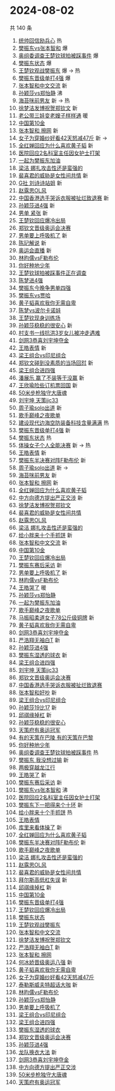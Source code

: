 # 2024-08-02

共 140 条

<!-- BEGIN -->
<!-- 最后更新时间 Fri Aug 02 2024 02:19:28 GMT+0800 (China Standard Time) -->

1. [统帅回信励兵心](https://s.weibo.com//weibo?q=%23%E7%BB%9F%E5%B8%85%E5%9B%9E%E4%BF%A1%E5%8A%B1%E5%85%B5%E5%BF%83%23&Refer=new_time)
   热
1. [樊振东vs张本智和](https://s.weibo.com//weibo?q=%23%E6%A8%8A%E6%8C%AF%E4%B8%9Cvs%E5%BC%A0%E6%9C%AC%E6%99%BA%E5%92%8C%23&t=31&band_rank=1&Refer=top)
   爆
1. [奥组委调查王楚钦球拍被踩事件](https://s.weibo.com//weibo?q=%23%E5%A5%A5%E7%BB%84%E5%A7%94%E8%B0%83%E6%9F%A5%E7%8E%8B%E6%A5%9A%E9%92%A6%E7%90%83%E6%8B%8D%E8%A2%AB%E8%B8%A9%E4%BA%8B%E4%BB%B6%23&t=31&band_rank=2&Refer=top)
   爆
1. [樊振东状态](https://s.weibo.com//weibo?q=%E6%A8%8A%E6%8C%AF%E4%B8%9C%E7%8A%B6%E6%80%81&t=31&band_rank=3&Refer=top)
   爆
1. [王楚钦观战樊振东](https://s.weibo.com//weibo?q=%23%E7%8E%8B%E6%A5%9A%E9%92%A6%E8%A7%82%E6%88%98%E6%A8%8A%E6%8C%AF%E4%B8%9C%23&t=31&band_rank=4&Refer=top)
   爆 -> 热
1. [樊振东晋级单打4强](https://s.weibo.com//weibo?q=%E6%A8%8A%E6%8C%AF%E4%B8%9C%E6%99%8B%E7%BA%A7%E5%8D%95%E6%89%934%E5%BC%BA&t=31&band_rank=5&Refer=top)
   爆
1. [张本智和中文交流](https://s.weibo.com//weibo?q=%E5%BC%A0%E6%9C%AC%E6%99%BA%E5%92%8C%E4%B8%AD%E6%96%87%E4%BA%A4%E6%B5%81&t=31&band_rank=6&Refer=top)
   新
1. [孙颖莎vs郑怡静](https://s.weibo.com//weibo?q=%23%E5%AD%99%E9%A2%96%E8%8E%8Evs%E9%83%91%E6%80%A1%E9%9D%99%23&t=31&band_rank=7&Refer=top)
   沸
1. [海苔咪前男友](https://s.weibo.com//weibo?q=%E6%B5%B7%E8%8B%94%E5%92%AA%E5%89%8D%E7%94%B7%E5%8F%8B&t=31&band_rank=8&Refer=top)
   新 -> 热
1. [徐梦洁发博祝贺郑钦文](https://s.weibo.com//weibo?q=%23%E5%BE%90%E6%A2%A6%E6%B4%81%E5%8F%91%E5%8D%9A%E7%A5%9D%E8%B4%BA%E9%83%91%E9%92%A6%E6%96%87%23&t=31&band_rank=9&Refer=top)
   新
1. [老公带三娃变老嫂子样样通](https://s.weibo.com//weibo?q=%23%E8%80%81%E5%85%AC%E5%B8%A6%E4%B8%89%E5%A8%83%E5%8F%98%E8%80%81%E5%AB%82%E5%AD%90%E6%A0%B7%E6%A0%B7%E9%80%9A%23&t=31&band_rank=10&Refer=top)
   暖
1. [中国第10金](https://s.weibo.com//weibo?q=%23%E4%B8%AD%E5%9B%BD%E7%AC%AC10%E9%87%91%23&t=31&band_rank=11&Refer=top)
1. [张本智和 擦网](https://s.weibo.com//weibo?q=%E5%BC%A0%E6%9C%AC%E6%99%BA%E5%92%8C%20%E6%93%A6%E7%BD%91&t=31&band_rank=12&Refer=top)
   新
1. [女子为穿婚纱好看42天怒减47斤](https://s.weibo.com//weibo?q=%23%E5%A5%B3%E5%AD%90%E4%B8%BA%E7%A9%BF%E5%A9%9A%E7%BA%B1%E5%A5%BD%E7%9C%8B42%E5%A4%A9%E6%80%92%E5%87%8F47%E6%96%A4%23&t=31&band_rank=13&Refer=top)
   新 ->
1. [全红婵回应为什么喜欢黄子韬](https://s.weibo.com//weibo?q=%23%E5%85%A8%E7%BA%A2%E5%A9%B5%E5%9B%9E%E5%BA%94%E4%B8%BA%E4%BB%80%E4%B9%88%E5%96%9C%E6%AC%A2%E9%BB%84%E5%AD%90%E9%9F%AC%23&t=31&band_rank=14&Refer=top)
   新
1. [医院回应2名科室主任因女护士打架](https://s.weibo.com//weibo?q=%23%E5%8C%BB%E9%99%A2%E5%9B%9E%E5%BA%942%E5%90%8D%E7%A7%91%E5%AE%A4%E4%B8%BB%E4%BB%BB%E5%9B%A0%E5%A5%B3%E6%8A%A4%E5%A3%AB%E6%89%93%E6%9E%B6%23&t=31&band_rank=15&Refer=top)
1. [一起为樊振东加油](https://s.weibo.com//weibo?q=%23%E4%B8%80%E8%B5%B7%E4%B8%BA%E6%A8%8A%E6%8C%AF%E4%B8%9C%E5%8A%A0%E6%B2%B9%23&t=31&band_rank=16&Refer=top)
1. [梁洁 娜扎攻击性还是蛮强的](https://s.weibo.com//weibo?q=%E6%A2%81%E6%B4%81%20%E5%A8%9C%E6%89%8E%E6%94%BB%E5%87%BB%E6%80%A7%E8%BF%98%E6%98%AF%E8%9B%AE%E5%BC%BA%E7%9A%84&t=31&band_rank=17&Refer=top)
1. [裴喜君的威胁是女性间共情](https://s.weibo.com//weibo?q=%E8%A3%B4%E5%96%9C%E5%90%9B%E7%9A%84%E5%A8%81%E8%83%81%E6%98%AF%E5%A5%B3%E6%80%A7%E9%97%B4%E5%85%B1%E6%83%85&t=31&band_rank=18&Refer=top)
   新
1. [G社 刘诗诗站姐](https://s.weibo.com//weibo?q=G%E7%A4%BE%20%E5%88%98%E8%AF%97%E8%AF%97%E7%AB%99%E5%A7%90&t=31&band_rank=19&Refer=top)
   新
1. [赵露思OL风](https://s.weibo.com//weibo?q=%23%E8%B5%B5%E9%9C%B2%E6%80%9DOL%E9%A3%8E%23&t=31&band_rank=20&Refer=top)
1. [中国香港选手哭诉衣服被扯烂致退赛](https://s.weibo.com//weibo?q=%23%E4%B8%AD%E5%9B%BD%E9%A6%99%E6%B8%AF%E9%80%89%E6%89%8B%E5%93%AD%E8%AF%89%E8%A1%A3%E6%9C%8D%E8%A2%AB%E6%89%AF%E7%83%82%E8%87%B4%E9%80%80%E8%B5%9B%23&t=31&band_rank=21&Refer=top)
   新
1. [孙颖莎进4强](https://s.weibo.com//weibo?q=%23%E5%AD%99%E9%A2%96%E8%8E%8E%E8%BF%9B4%E5%BC%BA%23&t=31&band_rank=22&Refer=top)
   新
1. [男单 紧张](https://s.weibo.com//weibo?q=%E7%94%B7%E5%8D%95%20%E7%B4%A7%E5%BC%A0&t=31&band_rank=23&Refer=top)
   新
1. [王楚钦回应爆冷出局](https://s.weibo.com//weibo?q=%23%E7%8E%8B%E6%A5%9A%E9%92%A6%E5%9B%9E%E5%BA%94%E7%88%86%E5%86%B7%E5%87%BA%E5%B1%80%23&t=31&band_rank=24&Refer=top)
1. [郑钦文晋级奥运会决赛](https://s.weibo.com//weibo?q=%23%E9%83%91%E9%92%A6%E6%96%87%E6%99%8B%E7%BA%A7%E5%A5%A5%E8%BF%90%E4%BC%9A%E5%86%B3%E8%B5%9B%23&t=31&band_rank=25&Refer=top)
1. [男单要上呼吸机了](https://s.weibo.com//weibo?q=%E7%94%B7%E5%8D%95%E8%A6%81%E4%B8%8A%E5%91%BC%E5%90%B8%E6%9C%BA%E4%BA%86&t=31&band_rank=26&Refer=top)
   新
1. [陈玘解说](https://s.weibo.com//weibo?q=%E9%99%88%E7%8E%98%E8%A7%A3%E8%AF%B4&t=31&band_rank=27&Refer=top)
   新
1. [奥运会直播](https://s.weibo.com//weibo?q=%E5%A5%A5%E8%BF%90%E4%BC%9A%E7%9B%B4%E6%92%AD&t=31&band_rank=28&Refer=top)
   新
1. [林昀儒vsF勒布伦](https://s.weibo.com//weibo?q=%23%E6%9E%97%E6%98%80%E5%84%92vsF%E5%8B%92%E5%B8%83%E4%BC%A6%23&t=31&band_rank=29&Refer=top)
1. [你好种地少年](https://s.weibo.com//weibo?q=%E4%BD%A0%E5%A5%BD%E7%A7%8D%E5%9C%B0%E5%B0%91%E5%B9%B4&t=31&band_rank=30&Refer=top)
1. [王楚钦球拍被踩事件正在调查](https://s.weibo.com//weibo?q=%23%E7%8E%8B%E6%A5%9A%E9%92%A6%E7%90%83%E6%8B%8D%E8%A2%AB%E8%B8%A9%E4%BA%8B%E4%BB%B6%E6%AD%A3%E5%9C%A8%E8%B0%83%E6%9F%A5%23&t=31&band_rank=31&Refer=top)
1. [陈梦进4强](https://s.weibo.com//weibo?q=%23%E9%99%88%E6%A2%A6%E8%BF%9B4%E5%BC%BA%23&t=31&band_rank=32&Refer=top)
1. [樊振东今晚争男单四强](https://s.weibo.com//weibo?q=%23%E6%A8%8A%E6%8C%AF%E4%B8%9C%E4%BB%8A%E6%99%9A%E4%BA%89%E7%94%B7%E5%8D%95%E5%9B%9B%E5%BC%BA%23&t=31&band_rank=33&Refer=top)
1. [樊振东vs贾哈](https://s.weibo.com//weibo?q=%E6%A8%8A%E6%8C%AF%E4%B8%9Cvs%E8%B4%BE%E5%93%88&t=31&band_rank=34&Refer=top)
1. [黄子韬喜欢我你无需自卑](https://s.weibo.com//weibo?q=%23%E9%BB%84%E5%AD%90%E9%9F%AC%E5%96%9C%E6%AC%A2%E6%88%91%E4%BD%A0%E6%97%A0%E9%9C%80%E8%87%AA%E5%8D%91%23&t=31&band_rank=35&Refer=top)
1. [陈梦vs波尔卡诺娃](https://s.weibo.com//weibo?q=%23%E9%99%88%E6%A2%A6vs%E6%B3%A2%E5%B0%94%E5%8D%A1%E8%AF%BA%E5%A8%83%23&t=31&band_rank=36&Refer=top)
1. [王楚钦现身训练场](https://s.weibo.com//weibo?q=%E7%8E%8B%E6%A5%9A%E9%92%A6%E7%8E%B0%E8%BA%AB%E8%AE%AD%E7%BB%83%E5%9C%BA&t=31&band_rank=37&Refer=top)
1. [孙颖莎稳稳的很安心](https://s.weibo.com//weibo?q=%E5%AD%99%E9%A2%96%E8%8E%8E%E7%A8%B3%E7%A8%B3%E7%9A%84%E5%BE%88%E5%AE%89%E5%BF%83&t=31&band_rank=38&Refer=top)
   新
1. [村支书一线抗洪3岁女儿被冲走遇难](https://s.weibo.com//weibo?q=%23%E6%9D%91%E6%94%AF%E4%B9%A6%E4%B8%80%E7%BA%BF%E6%8A%97%E6%B4%AA3%E5%B2%81%E5%A5%B3%E5%84%BF%E8%A2%AB%E5%86%B2%E8%B5%B0%E9%81%87%E9%9A%BE%23&t=31&band_rank=39&Refer=top)
1. [剑网3恭喜刘宇坤夺金](https://s.weibo.com//weibo?q=%23%E5%89%91%E7%BD%913%E6%81%AD%E5%96%9C%E5%88%98%E5%AE%87%E5%9D%A4%E5%A4%BA%E9%87%91%23&t=31&band_rank=40&Refer=top)
1. [王皓表情](https://s.weibo.com//weibo?q=%E7%8E%8B%E7%9A%93%E8%A1%A8%E6%83%85&t=31&band_rank=41&Refer=top)
   新
1. [梁王组合vs印尼组合](https://s.weibo.com//weibo?q=%E6%A2%81%E7%8E%8B%E7%BB%84%E5%90%88vs%E5%8D%B0%E5%B0%BC%E7%BB%84%E5%90%88&t=31&band_rank=42&Refer=top)
1. [郑钦文碰到没素质的当场回怼](https://s.weibo.com//weibo?q=%E9%83%91%E9%92%A6%E6%96%87%E7%A2%B0%E5%88%B0%E6%B2%A1%E7%B4%A0%E8%B4%A8%E7%9A%84%E5%BD%93%E5%9C%BA%E5%9B%9E%E6%80%BC&t=31&band_rank=43&Refer=top)
   新
1. [梁王组合进四强](https://s.weibo.com//weibo?q=%23%E6%A2%81%E7%8E%8B%E7%BB%84%E5%90%88%E8%BF%9B%E5%9B%9B%E5%BC%BA%23&t=31&band_rank=44&Refer=top)
1. [潘展乐 赢了不装等于没赢](https://s.weibo.com//weibo?q=%E6%BD%98%E5%B1%95%E4%B9%90%20%E8%B5%A2%E4%BA%86%E4%B8%8D%E8%A3%85%E7%AD%89%E4%BA%8E%E6%B2%A1%E8%B5%A2&t=31&band_rank=45&Refer=top)
   新
1. [王欣瑜险些订机票回国](https://s.weibo.com//weibo?q=%23%E7%8E%8B%E6%AC%A3%E7%91%9C%E9%99%A9%E4%BA%9B%E8%AE%A2%E6%9C%BA%E7%A5%A8%E5%9B%9E%E5%9B%BD%23&t=31&band_rank=46&Refer=top)
   新
1. [50米步枪独守大唐魂](https://s.weibo.com//weibo?q=%2350%E7%B1%B3%E6%AD%A5%E6%9E%AA%E7%8B%AC%E5%AE%88%E5%A4%A7%E5%94%90%E9%AD%82%23&t=31&band_rank=47&Refer=top)
1. [刘宇坤 天策jjc33](https://s.weibo.com//weibo?q=%E5%88%98%E5%AE%87%E5%9D%A4%20%E5%A4%A9%E7%AD%96jjc33&t=31&band_rank=48&Refer=top)
1. [周子瑜solo出道](https://s.weibo.com//weibo?q=%23%E5%91%A8%E5%AD%90%E7%91%9Csolo%E5%87%BA%E9%81%93%23&t=31&band_rank=49&Refer=top)
   新
1. [歌手巅峰之夜歌单](https://s.weibo.com//weibo?q=%23%E6%AD%8C%E6%89%8B%E5%B7%85%E5%B3%B0%E4%B9%8B%E5%A4%9C%E6%AD%8C%E5%8D%95%23&t=31&band_rank=50&Refer=top)
1. [建设现代边海空防装备科技含量满满](https://s.weibo.com//weibo?q=%23%E5%BB%BA%E8%AE%BE%E7%8E%B0%E4%BB%A3%E8%BE%B9%E6%B5%B7%E7%A9%BA%E9%98%B2%E8%A3%85%E5%A4%87%E7%A7%91%E6%8A%80%E5%90%AB%E9%87%8F%E6%BB%A1%E6%BB%A1%23&Refer=new_time)
   热
1. [樊振东晋级单打4强](https://s.weibo.com//weibo?q=%23%E6%A8%8A%E6%8C%AF%E4%B8%9C%E6%99%8B%E7%BA%A7%E5%8D%95%E6%89%934%E5%BC%BA%23&t=31&band_rank=3&Refer=top)
   新
1. [樊振东状态](https://s.weibo.com//weibo?q=%E6%A8%8A%E6%8C%AF%E4%B8%9C%E7%8A%B6%E6%80%81&t=31&band_rank=5&Refer=top)
   热
1. [体操女子个人全能决赛](https://s.weibo.com//weibo?q=%E4%BD%93%E6%93%8D%E5%A5%B3%E5%AD%90%E4%B8%AA%E4%BA%BA%E5%85%A8%E8%83%BD%E5%86%B3%E8%B5%9B&t=31&band_rank=6&Refer=top)
   新 -> 热
1. [王皓表情](https://s.weibo.com//weibo?q=%E7%8E%8B%E7%9A%93%E8%A1%A8%E6%83%85&t=31&band_rank=7&Refer=top)
   新
1. [樊振东半决赛对阵F勒布伦](https://s.weibo.com//weibo?q=%23%E6%A8%8A%E6%8C%AF%E4%B8%9C%E5%8D%8A%E5%86%B3%E8%B5%9B%E5%AF%B9%E9%98%B5F%E5%8B%92%E5%B8%83%E4%BC%A6%23&t=31&band_rank=8&Refer=top)
   新
1. [周子瑜solo出道](https://s.weibo.com//weibo?q=%23%E5%91%A8%E5%AD%90%E7%91%9Csolo%E5%87%BA%E9%81%93%23&t=31&band_rank=9&Refer=top)
   新 ->
1. [海苔咪前男友](https://s.weibo.com//weibo?q=%E6%B5%B7%E8%8B%94%E5%92%AA%E5%89%8D%E7%94%B7%E5%8F%8B&t=31&band_rank=10&Refer=top)
   新
1. [张本智和 擦网](https://s.weibo.com//weibo?q=%E5%BC%A0%E6%9C%AC%E6%99%BA%E5%92%8C%20%E6%93%A6%E7%BD%91&t=31&band_rank=11&Refer=top)
   新
1. [全红婵回应为什么喜欢黄子韬](https://s.weibo.com//weibo?q=%23%E5%85%A8%E7%BA%A2%E5%A9%B5%E5%9B%9E%E5%BA%94%E4%B8%BA%E4%BB%80%E4%B9%88%E5%96%9C%E6%AC%A2%E9%BB%84%E5%AD%90%E9%9F%AC%23&t=31&band_rank=12&Refer=top)
1. [中方向德方提出严正交涉](https://s.weibo.com//weibo?q=%23%E4%B8%AD%E6%96%B9%E5%90%91%E5%BE%B7%E6%96%B9%E6%8F%90%E5%87%BA%E4%B8%A5%E6%AD%A3%E4%BA%A4%E6%B6%89%23&t=31&band_rank=14&Refer=top)
   新
1. [徐梦洁发博祝贺郑钦文](https://s.weibo.com//weibo?q=%23%E5%BE%90%E6%A2%A6%E6%B4%81%E5%8F%91%E5%8D%9A%E7%A5%9D%E8%B4%BA%E9%83%91%E9%92%A6%E6%96%87%23&t=31&band_rank=16&Refer=top)
1. [裴喜君的威胁是女性间共情](https://s.weibo.com//weibo?q=%E8%A3%B4%E5%96%9C%E5%90%9B%E7%9A%84%E5%A8%81%E8%83%81%E6%98%AF%E5%A5%B3%E6%80%A7%E9%97%B4%E5%85%B1%E6%83%85&t=31&band_rank=17&Refer=top)
1. [赵露思OL风](https://s.weibo.com//weibo?q=%23%E8%B5%B5%E9%9C%B2%E6%80%9DOL%E9%A3%8E%23&t=31&band_rank=18&Refer=top)
1. [梁洁 娜扎攻击性还是蛮强的](https://s.weibo.com//weibo?q=%E6%A2%81%E6%B4%81%20%E5%A8%9C%E6%89%8E%E6%94%BB%E5%87%BB%E6%80%A7%E8%BF%98%E6%98%AF%E8%9B%AE%E5%BC%BA%E7%9A%84&t=31&band_rank=19&Refer=top)
1. [给小胖来十个手抓饼](https://s.weibo.com//weibo?q=%E7%BB%99%E5%B0%8F%E8%83%96%E6%9D%A5%E5%8D%81%E4%B8%AA%E6%89%8B%E6%8A%93%E9%A5%BC&t=31&band_rank=20&Refer=top)
   新
1. [张本智和中文交流](https://s.weibo.com//weibo?q=%E5%BC%A0%E6%9C%AC%E6%99%BA%E5%92%8C%E4%B8%AD%E6%96%87%E4%BA%A4%E6%B5%81&t=31&band_rank=21&Refer=top)
   新
1. [中国第10金](https://s.weibo.com//weibo?q=%23%E4%B8%AD%E5%9B%BD%E7%AC%AC10%E9%87%91%23&t=31&band_rank=22&Refer=top)
1. [王楚钦回应爆冷出局](https://s.weibo.com//weibo?q=%23%E7%8E%8B%E6%A5%9A%E9%92%A6%E5%9B%9E%E5%BA%94%E7%88%86%E5%86%B7%E5%87%BA%E5%B1%80%23&t=31&band_rank=23&Refer=top)
1. [樊振东赛后采访](https://s.weibo.com//weibo?q=%E6%A8%8A%E6%8C%AF%E4%B8%9C%E8%B5%9B%E5%90%8E%E9%87%87%E8%AE%BF&t=31&band_rank=24&Refer=top)
   新
1. [男单要上呼吸机了](https://s.weibo.com//weibo?q=%E7%94%B7%E5%8D%95%E8%A6%81%E4%B8%8A%E5%91%BC%E5%90%B8%E6%9C%BA%E4%BA%86&t=31&band_rank=25&Refer=top)
   新
1. [林昀儒vsF勒布伦](https://s.weibo.com//weibo?q=%23%E6%9E%97%E6%98%80%E5%84%92vsF%E5%8B%92%E5%B8%83%E4%BC%A6%23&t=31&band_rank=26&Refer=top)
1. [王皓哭了](https://s.weibo.com//weibo?q=%23%E7%8E%8B%E7%9A%93%E5%93%AD%E4%BA%86%23&t=31&band_rank=27&Refer=top)
   暖
1. [孙颖莎vs郑怡静](https://s.weibo.com//weibo?q=%23%E5%AD%99%E9%A2%96%E8%8E%8Evs%E9%83%91%E6%80%A1%E9%9D%99%23&t=31&band_rank=28&Refer=top)
1. [一起为樊振东加油](https://s.weibo.com//weibo?q=%23%E4%B8%80%E8%B5%B7%E4%B8%BA%E6%A8%8A%E6%8C%AF%E4%B8%9C%E5%8A%A0%E6%B2%B9%23&t=31&band_rank=29&Refer=top)
1. [歌手巅峰之夜歌单](https://s.weibo.com//weibo?q=%23%E6%AD%8C%E6%89%8B%E5%B7%85%E5%B3%B0%E4%B9%8B%E5%A4%9C%E6%AD%8C%E5%8D%95%23&t=31&band_rank=30&Refer=top)
1. [马振昭柔道女子78公斤级铜牌](https://s.weibo.com//weibo?q=%23%E9%A9%AC%E6%8C%AF%E6%98%AD%E6%9F%94%E9%81%93%E5%A5%B3%E5%AD%9078%E5%85%AC%E6%96%A4%E7%BA%A7%E9%93%9C%E7%89%8C%23&t=31&band_rank=32&Refer=top)
   新
1. [黄子韬喜欢我你无需自卑](https://s.weibo.com//weibo?q=%23%E9%BB%84%E5%AD%90%E9%9F%AC%E5%96%9C%E6%AC%A2%E6%88%91%E4%BD%A0%E6%97%A0%E9%9C%80%E8%87%AA%E5%8D%91%23&t=31&band_rank=33&Refer=top)
1. [剑网3恭喜刘宇坤夺金](https://s.weibo.com//weibo?q=%23%E5%89%91%E7%BD%913%E6%81%AD%E5%96%9C%E5%88%98%E5%AE%87%E5%9D%A4%E5%A4%BA%E9%87%91%23&t=31&band_rank=34&Refer=top)
1. [严浩翔无袖白T](https://s.weibo.com//weibo?q=%23%E4%B8%A5%E6%B5%A9%E7%BF%94%E6%97%A0%E8%A2%96%E7%99%BDT%23&t=31&band_rank=35&Refer=top)
   新
1. [孙颖莎进4强](https://s.weibo.com//weibo?q=%23%E5%AD%99%E9%A2%96%E8%8E%8E%E8%BF%9B4%E5%BC%BA%23&t=31&band_rank=36&Refer=top)
1. [樊振东湿透的球衣](https://s.weibo.com//weibo?q=%E6%A8%8A%E6%8C%AF%E4%B8%9C%E6%B9%BF%E9%80%8F%E7%9A%84%E7%90%83%E8%A1%A3&t=31&band_rank=37&Refer=top)
   新
1. [梁王组合进四强](https://s.weibo.com//weibo?q=%23%E6%A2%81%E7%8E%8B%E7%BB%84%E5%90%88%E8%BF%9B%E5%9B%9B%E5%BC%BA%23&t=31&band_rank=38&Refer=top)
1. [刘宇坤 天策jjc33](https://s.weibo.com//weibo?q=%E5%88%98%E5%AE%87%E5%9D%A4%20%E5%A4%A9%E7%AD%96jjc33&t=31&band_rank=39&Refer=top)
1. [郑钦文晋级奥运会决赛](https://s.weibo.com//weibo?q=%23%E9%83%91%E9%92%A6%E6%96%87%E6%99%8B%E7%BA%A7%E5%A5%A5%E8%BF%90%E4%BC%9A%E5%86%B3%E8%B5%9B%23&t=31&band_rank=40&Refer=top)
1. [中国香港选手哭诉衣服被扯烂致退赛](https://s.weibo.com//weibo?q=%23%E4%B8%AD%E5%9B%BD%E9%A6%99%E6%B8%AF%E9%80%89%E6%89%8B%E5%93%AD%E8%AF%89%E8%A1%A3%E6%9C%8D%E8%A2%AB%E6%89%AF%E7%83%82%E8%87%B4%E9%80%80%E8%B5%9B%23&t=31&band_rank=41&Refer=top)
1. [张本智和好吵](https://s.weibo.com//weibo?q=%E5%BC%A0%E6%9C%AC%E6%99%BA%E5%92%8C%E5%A5%BD%E5%90%B5&t=31&band_rank=42&Refer=top)
   新
1. [梁王组合vs印尼组合](https://s.weibo.com//weibo?q=%E6%A2%81%E7%8E%8B%E7%BB%84%E5%90%88vs%E5%8D%B0%E5%B0%BC%E7%BB%84%E5%90%88&t=31&band_rank=43&Refer=top)
1. [孙颖莎19比17](https://s.weibo.com//weibo?q=%E5%AD%99%E9%A2%96%E8%8E%8E19%E6%AF%9417&t=31&band_rank=44&Refer=top)
   新
1. [邱祺缘掉杠](https://s.weibo.com//weibo?q=%E9%82%B1%E7%A5%BA%E7%BC%98%E6%8E%89%E6%9D%A0&t=31&band_rank=45&Refer=top)
   新
1. [孙颖莎稳稳的很安心](https://s.weibo.com//weibo?q=%E5%AD%99%E9%A2%96%E8%8E%8E%E7%A8%B3%E7%A8%B3%E7%9A%84%E5%BE%88%E5%AE%89%E5%BF%83&t=31&band_rank=46&Refer=top)
1. [天策府有奥运冠军](https://s.weibo.com//weibo?q=%23%E5%A4%A9%E7%AD%96%E5%BA%9C%E6%9C%89%E5%A5%A5%E8%BF%90%E5%86%A0%E5%86%9B%23&t=31&band_rank=48&Refer=top)
1. [有的天策在巴陵 有的天策在巴黎](https://s.weibo.com//weibo?q=%E6%9C%89%E7%9A%84%E5%A4%A9%E7%AD%96%E5%9C%A8%E5%B7%B4%E9%99%B5%20%E6%9C%89%E7%9A%84%E5%A4%A9%E7%AD%96%E5%9C%A8%E5%B7%B4%E9%BB%8E&t=31&band_rank=49&Refer=top)
1. [你好种地少年](https://s.weibo.com//weibo?q=%E4%BD%A0%E5%A5%BD%E7%A7%8D%E5%9C%B0%E5%B0%91%E5%B9%B4&t=31&band_rank=50&Refer=top)
1. [奥组委调查王楚钦球拍被踩事件](https://s.weibo.com//weibo?q=%23%E5%A5%A5%E7%BB%84%E5%A7%94%E8%B0%83%E6%9F%A5%E7%8E%8B%E6%A5%9A%E9%92%A6%E7%90%83%E6%8B%8D%E8%A2%AB%E8%B8%A9%E4%BA%8B%E4%BB%B6%23&t=31&band_rank=1&Refer=top)
   热
1. [樊振东 我没想过输](https://s.weibo.com//weibo?q=%E6%A8%8A%E6%8C%AF%E4%B8%9C%20%E6%88%91%E6%B2%A1%E6%83%B3%E8%BF%87%E8%BE%93&t=31&band_rank=2&Refer=top)
   新
1. [两极穿越龙江行](https://s.weibo.com//weibo?q=%23%E4%B8%A4%E6%9E%81%E7%A9%BF%E8%B6%8A%E9%BE%99%E6%B1%9F%E8%A1%8C%23&t=31&band_rank=3&Refer=top)
1. [王皓哭了](https://s.weibo.com//weibo?q=%23%E7%8E%8B%E7%9A%93%E5%93%AD%E4%BA%86%23&t=31&band_rank=4&Refer=top)
   新
1. [樊振东赛后采访](https://s.weibo.com//weibo?q=%E6%A8%8A%E6%8C%AF%E4%B8%9C%E8%B5%9B%E5%90%8E%E9%87%87%E8%AE%BF&t=31&band_rank=5&Refer=top)
   新
1. [樊振东vs张本智和](https://s.weibo.com//weibo?q=%23%E6%A8%8A%E6%8C%AF%E4%B8%9Cvs%E5%BC%A0%E6%9C%AC%E6%99%BA%E5%92%8C%23&t=31&band_rank=7&Refer=top)
   沸
1. [医院回应2名科室主任因女护士打架](https://s.weibo.com//weibo?q=%23%E5%8C%BB%E9%99%A2%E5%9B%9E%E5%BA%942%E5%90%8D%E7%A7%91%E5%AE%A4%E4%B8%BB%E4%BB%BB%E5%9B%A0%E5%A5%B3%E6%8A%A4%E5%A3%AB%E6%89%93%E6%9E%B6%23&t=31&band_rank=10&Refer=top)
1. [樊振东下一把得来个十环](https://s.weibo.com//weibo?q=%23%E6%A8%8A%E6%8C%AF%E4%B8%9C%E4%B8%8B%E4%B8%80%E6%8A%8A%E5%BE%97%E6%9D%A5%E4%B8%AA%E5%8D%81%E7%8E%AF%23&t=31&band_rank=11&Refer=top)
   新
1. [给小胖来十个手抓饼](https://s.weibo.com//weibo?q=%E7%BB%99%E5%B0%8F%E8%83%96%E6%9D%A5%E5%8D%81%E4%B8%AA%E6%89%8B%E6%8A%93%E9%A5%BC&t=31&band_rank=12&Refer=top)
   热
1. [王皓表情](https://s.weibo.com//weibo?q=%E7%8E%8B%E7%9A%93%E8%A1%A8%E6%83%85&t=31&band_rank=13&Refer=top)
1. [库里来看体操了](https://s.weibo.com//weibo?q=%E5%BA%93%E9%87%8C%E6%9D%A5%E7%9C%8B%E4%BD%93%E6%93%8D%E4%BA%86&t=31&band_rank=14&Refer=top)
   新
1. [全红婵回应为什么喜欢黄子韬](https://s.weibo.com//weibo?q=%23%E5%85%A8%E7%BA%A2%E5%A9%B5%E5%9B%9E%E5%BA%94%E4%B8%BA%E4%BB%80%E4%B9%88%E5%96%9C%E6%AC%A2%E9%BB%84%E5%AD%90%E9%9F%AC%23&t=31&band_rank=15&Refer=top)
1. [樊振东半决赛对阵F勒布伦](https://s.weibo.com//weibo?q=%23%E6%A8%8A%E6%8C%AF%E4%B8%9C%E5%8D%8A%E5%86%B3%E8%B5%9B%E5%AF%B9%E9%98%B5F%E5%8B%92%E5%B8%83%E4%BC%A6%23&t=31&band_rank=16&Refer=top)
   新
1. [歌手巅峰之夜歌单](https://s.weibo.com//weibo?q=%23%E6%AD%8C%E6%89%8B%E5%B7%85%E5%B3%B0%E4%B9%8B%E5%A4%9C%E6%AD%8C%E5%8D%95%23&t=31&band_rank=17&Refer=top)
1. [梁洁 娜扎攻击性还是蛮强的](https://s.weibo.com//weibo?q=%E6%A2%81%E6%B4%81%20%E5%A8%9C%E6%89%8E%E6%94%BB%E5%87%BB%E6%80%A7%E8%BF%98%E6%98%AF%E8%9B%AE%E5%BC%BA%E7%9A%84&t=31&band_rank=18&Refer=top)
1. [赵露思OL风](https://s.weibo.com//weibo?q=%23%E8%B5%B5%E9%9C%B2%E6%80%9DOL%E9%A3%8E%23&t=31&band_rank=19&Refer=top)
1. [裴喜君的威胁是女性间共情](https://s.weibo.com//weibo?q=%E8%A3%B4%E5%96%9C%E5%90%9B%E7%9A%84%E5%A8%81%E8%83%81%E6%98%AF%E5%A5%B3%E6%80%A7%E9%97%B4%E5%85%B1%E6%83%85&t=31&band_rank=20&Refer=top)
1. [拜尔斯高低杠失误](https://s.weibo.com//weibo?q=%23%E6%8B%9C%E5%B0%94%E6%96%AF%E9%AB%98%E4%BD%8E%E6%9D%A0%E5%A4%B1%E8%AF%AF%23&t=31&band_rank=21&Refer=top)
   新
1. [邱祺缘掉杠](https://s.weibo.com//weibo?q=%E9%82%B1%E7%A5%BA%E7%BC%98%E6%8E%89%E6%9D%A0&t=31&band_rank=22&Refer=top)
   新
1. [中国第10金](https://s.weibo.com//weibo?q=%23%E4%B8%AD%E5%9B%BD%E7%AC%AC10%E9%87%91%23&t=31&band_rank=23&Refer=top)
1. [樊振东晋级单打4强](https://s.weibo.com//weibo?q=%23%E6%A8%8A%E6%8C%AF%E4%B8%9C%E6%99%8B%E7%BA%A7%E5%8D%95%E6%89%934%E5%BC%BA%23&t=31&band_rank=24&Refer=top)
1. [王楚钦回应爆冷出局](https://s.weibo.com//weibo?q=%23%E7%8E%8B%E6%A5%9A%E9%92%A6%E5%9B%9E%E5%BA%94%E7%88%86%E5%86%B7%E5%87%BA%E5%B1%80%23&t=31&band_rank=25&Refer=top)
1. [樊振东状态](https://s.weibo.com//weibo?q=%E6%A8%8A%E6%8C%AF%E4%B8%9C%E7%8A%B6%E6%80%81&t=31&band_rank=26&Refer=top)
1. [王楚钦观战樊振东](https://s.weibo.com//weibo?q=%23%E7%8E%8B%E6%A5%9A%E9%92%A6%E8%A7%82%E6%88%98%E6%A8%8A%E6%8C%AF%E4%B8%9C%23&t=31&band_rank=27&Refer=top)
1. [张本智和中文交流](https://s.weibo.com//weibo?q=%E5%BC%A0%E6%9C%AC%E6%99%BA%E5%92%8C%E4%B8%AD%E6%96%87%E4%BA%A4%E6%B5%81&t=31&band_rank=28&Refer=top)
1. [徐梦洁发博祝贺郑钦文](https://s.weibo.com//weibo?q=%23%E5%BE%90%E6%A2%A6%E6%B4%81%E5%8F%91%E5%8D%9A%E7%A5%9D%E8%B4%BA%E9%83%91%E9%92%A6%E6%96%87%23&t=31&band_rank=29&Refer=top)
1. [严浩翔无袖白T](https://s.weibo.com//weibo?q=%23%E4%B8%A5%E6%B5%A9%E7%BF%94%E6%97%A0%E8%A2%96%E7%99%BDT%23&t=31&band_rank=30&Refer=top)
   新
1. [张本智和 擦网](https://s.weibo.com//weibo?q=%E5%BC%A0%E6%9C%AC%E6%99%BA%E5%92%8C%20%E6%93%A6%E7%BD%91&t=31&band_rank=32&Refer=top)
1. [何冰娇晋级奥运八强](https://s.weibo.com//weibo?q=%23%E4%BD%95%E5%86%B0%E5%A8%87%E6%99%8B%E7%BA%A7%E5%A5%A5%E8%BF%90%E5%85%AB%E5%BC%BA%23&t=31&band_rank=33&Refer=top)
   新
1. [黄子韬喜欢我你无需自卑](https://s.weibo.com//weibo?q=%23%E9%BB%84%E5%AD%90%E9%9F%AC%E5%96%9C%E6%AC%A2%E6%88%91%E4%BD%A0%E6%97%A0%E9%9C%80%E8%87%AA%E5%8D%91%23&t=31&band_rank=34&Refer=top)
1. [女子为穿婚纱好看42天怒减47斤](https://s.weibo.com//weibo?q=%23%E5%A5%B3%E5%AD%90%E4%B8%BA%E7%A9%BF%E5%A9%9A%E7%BA%B1%E5%A5%BD%E7%9C%8B42%E5%A4%A9%E6%80%92%E5%87%8F47%E6%96%A4%23&t=31&band_rank=35&Refer=top)
1. [泰勒斯威夫特超话大咖](https://s.weibo.com//weibo?q=%E6%B3%B0%E5%8B%92%E6%96%AF%E5%A8%81%E5%A4%AB%E7%89%B9%E8%B6%85%E8%AF%9D%E5%A4%A7%E5%92%96&t=31&band_rank=36&Refer=top)
   新
1. [林昀儒vsF勒布伦](https://s.weibo.com//weibo?q=%23%E6%9E%97%E6%98%80%E5%84%92vsF%E5%8B%92%E5%B8%83%E4%BC%A6%23&t=31&band_rank=37&Refer=top)
1. [孙颖莎vs郑怡静](https://s.weibo.com//weibo?q=%23%E5%AD%99%E9%A2%96%E8%8E%8Evs%E9%83%91%E6%80%A1%E9%9D%99%23&t=31&band_rank=38&Refer=top)
1. [男单要上呼吸机了](https://s.weibo.com//weibo?q=%E7%94%B7%E5%8D%95%E8%A6%81%E4%B8%8A%E5%91%BC%E5%90%B8%E6%9C%BA%E4%BA%86&t=31&band_rank=39&Refer=top)
1. [梁王组合vs印尼组合](https://s.weibo.com//weibo?q=%E6%A2%81%E7%8E%8B%E7%BB%84%E5%90%88vs%E5%8D%B0%E5%B0%BC%E7%BB%84%E5%90%88&t=31&band_rank=40&Refer=top)
1. [梁王组合进四强](https://s.weibo.com//weibo?q=%23%E6%A2%81%E7%8E%8B%E7%BB%84%E5%90%88%E8%BF%9B%E5%9B%9B%E5%BC%BA%23&t=31&band_rank=41&Refer=top)
1. [樊振东湿透的球衣](https://s.weibo.com//weibo?q=%E6%A8%8A%E6%8C%AF%E4%B8%9C%E6%B9%BF%E9%80%8F%E7%9A%84%E7%90%83%E8%A1%A3&t=31&band_rank=42&Refer=top)
1. [郑钦文晋级奥运会决赛](https://s.weibo.com//weibo?q=%23%E9%83%91%E9%92%A6%E6%96%87%E6%99%8B%E7%BA%A7%E5%A5%A5%E8%BF%90%E4%BC%9A%E5%86%B3%E8%B5%9B%23&t=31&band_rank=43&Refer=top)
1. [孙颖莎进4强](https://s.weibo.com//weibo?q=%23%E5%AD%99%E9%A2%96%E8%8E%8E%E8%BF%9B4%E5%BC%BA%23&t=31&band_rank=44&Refer=top)
1. [龙队换衣大法](https://s.weibo.com//weibo?q=%E9%BE%99%E9%98%9F%E6%8D%A2%E8%A1%A3%E5%A4%A7%E6%B3%95&t=31&band_rank=45&Refer=top)
   新
1. [剑网3恭喜刘宇坤夺金](https://s.weibo.com//weibo?q=%23%E5%89%91%E7%BD%913%E6%81%AD%E5%96%9C%E5%88%98%E5%AE%87%E5%9D%A4%E5%A4%BA%E9%87%91%23&t=31&band_rank=46&Refer=top)
1. [中方向德方提出严正交涉](https://s.weibo.com//weibo?q=%23%E4%B8%AD%E6%96%B9%E5%90%91%E5%BE%B7%E6%96%B9%E6%8F%90%E5%87%BA%E4%B8%A5%E6%AD%A3%E4%BA%A4%E6%B6%89%23&t=31&band_rank=47&Refer=top)
1. [50米步枪独守大唐魂](https://s.weibo.com//weibo?q=%2350%E7%B1%B3%E6%AD%A5%E6%9E%AA%E7%8B%AC%E5%AE%88%E5%A4%A7%E5%94%90%E9%AD%82%23&t=31&band_rank=49&Refer=top)
1. [天策府有奥运冠军](https://s.weibo.com//weibo?q=%23%E5%A4%A9%E7%AD%96%E5%BA%9C%E6%9C%89%E5%A5%A5%E8%BF%90%E5%86%A0%E5%86%9B%23&t=31&band_rank=50&Refer=top)

<!-- END -->
